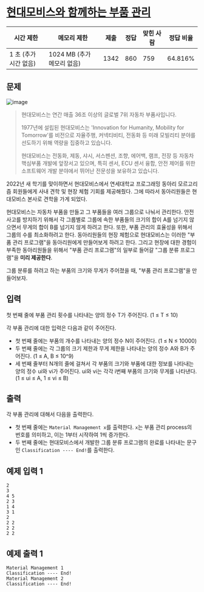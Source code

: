 # [현대모비스와 함께하는 부품 관리](https://www.acmicpc.net/problem/24724)

| 시간 제한 | 메모리 제한 | 제출 | 정답 | 맞힌 사람 | 정답 비율 |
| --- | --- | --- | --- | --- | --- |
| 1 초 (추가 시간 없음) | 1024 MB (추가 메모리 없음) | 1342 | 860 | 759 | 64.816% |

## 문제

![image](https://upload.acmicpc.net/2fa622f4-5868-4ca3-907d-37cc52bb9d45/-/preview/)

> 현대모비스는 연간 매출 36조 이상의 글로벌 7위 자동차 부품사입니다.
> 
> 
> 1977년에 설립된 현대모비스는 'Innovation for Humanity, Mobility for Tomorrow'를 비전으로 자율주행, 커넥티비티, 전동화 등 미래 모빌리티 분야를 선도하기 위해 역량을 집중하고 있습니다.
> 
> 현대모비스는 전동화, 제동, 샤시, 서스펜션, 조향, 에어백, 램프, 전장 등 자동차 핵심부품 개발에 앞장서고 있으며, 특히 센서, ECU 센서 융합, 안전 제어를 위한 소프트웨어 개발 분야에서 뛰어난 전문성을 보유하고 있습니다.
> 

2022년 새 학기를 맞이하면서 현대모비스에서 연세대학교 프로그래밍 동아리 모르고리즘 회원들에게 사내 견학 및 현장 체험 기회를 제공해줬다. 그에 따라서 동아리원들은 현대모비스 본사로 견학을 가게 되었다.

현대모비스는 자동차 부품을 만들고 그 부품들을 여러 그룹으로 나눠서 관리한다. 안전사고를 방지하기 위해서 각 그룹별로 그룹에 속한 부품들의 크기의 합이 A를 넘기지 않으면서 무게의 합이 B를 넘기지 않게 하려고 한다. 또한, 부품 관리의 효율성을 위해서 그룹의 수를 최소화하려고 한다. 동아리원들의 현장 체험으로 현대모비스는 이러한 "부품 관리 프로그램"을 동아리원에게 만들어보게 하려고 한다. 그리고 현장에 대한 경험이 부족한 동아리원들을 위해서 "부품 관리 프로그램"의 일부로 들어갈 "그룹 분류 프로그램"을 **미리 제공한다**.

그룹 분류를 하려고 하는 부품의 크기와 무게가 주어졌을 때, "부품 관리 프로그램"을 만들어보자.

## 입력

첫 번째 줄에 부품 관리 횟수를 나타내는 양의 정수 T가 주어진다. (1 ≤ T ≤ 10)

각 부품 관리에 대한 입력은 다음과 같이 주어진다.

- 첫 번째 줄에는 부품의 개수를 나타내는 양의 정수 N이 주어진다. (1 ≤ N ≤ 10000)
- 두 번째 줄에는 각 그룹의 크기 제한과 무게 제한을 나타내는 양의 정수 A와 B가 주어진다. (1 ≤ A, B ≤ 10^9)
- 세 번째 줄부터 N개의 줄에 걸쳐서 각 부품의 크기와 부품에 대한 정보를 나타내는 양의 정수 ui와 vi가 주어진다. ui와 vi는 각각 i번째 부품의 크기와 무게를 나타낸다. (1 ≤ ui ≤ A, 1 ≤ vi ≤ B)

## 출력

각 부품 관리에 대해서 다음을 출력한다.

- 첫 번째 줄에는 `Material Management x`를 출력한다. `x`는 부품 관리 process의 번호를 의미하고, 이는 1부터 시작하여 1씩 증가한다.
- 두 번째 줄에는 현대모비스에서 개발한 그룹 분류 프로그램의 완료를 나타내는 문구인 `Classification ---- End!`를 출력한다.

## 예제 입력 1

```
2
3
4 5
2 3
1 4
3 1
2
2 2
2 2
2 2

```

## 예제 출력 1

```
Material Management 1
Classification ---- End!
Material Management 2
Classification ---- End!
```
